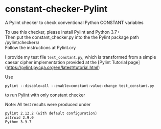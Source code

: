 # constant-checker-Pylint
A Pylint checker to check conventional Python CONSTANT variables

To use this checker, please install Pylint and Python 3.7+\
Then put the constant_checker.py into the the Pylint package path /pylint/checkers/ \
Follow the instructions at Pylint.ory

I provide my test file `test_constant.py`, which is transformed from a simple caesar cipher implementation provided at the [Pylint Tutorial page] (https://pylint.pycqa.org/en/latest/tutorial.html)

Use

    pylint --disable=all --enable=constant-value-change test_constant.py

to run Pylint with only constant checker

Note: 
All test results were produced under

    pylint 2.12.2 (with default configuration)
    astroid 2.9.0
    Python 3.9.7
